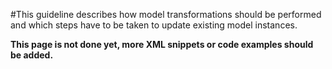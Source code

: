 #This guideline describes how model transformations should be performed and which steps have to be taken to update existing model instances.

**This page is not done yet, more XML snippets or code examples should be added.**